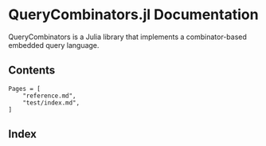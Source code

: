 # QueryCombinators.jl Documentation

QueryCombinators is a Julia library that implements a combinator-based embedded
query language.


## Contents

```@contents
Pages = [
    "reference.md",
    "test/index.md",
]
```


## Index

```@index
```
